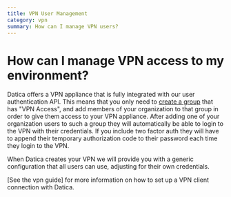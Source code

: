 ```yaml
---
title: VPN User Management
category: vpn
summary: How can I manage VPN users?
---
```


# How can I manage VPN access to my environment?

Datica offers a VPN appliance that is fully integrated with our user authentication API. This means that you only need to [create a group](/compliant-cloud/articles/concepts/organizations/#creating-and-deleting-groups) that has "VPN Access", and add members of your organization to that group in order to give them access to your VPN appliance. After adding one of your organization users to such a group they will automatically be able to login to the VPN with their credentials. If you include two factor auth they will have to append their temporary authorization code to their password each time they login to the VPN.

When Datica creates your VPN we will provide you with a generic configuration that all users can use, adjusting for their own credentials.

[See the vpn guide] for more information on how to set up a VPN client connection with Datica.